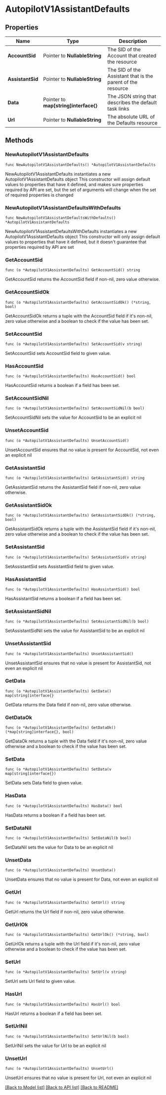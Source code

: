 # AutopilotV1AssistantDefaults

## Properties

Name | Type | Description
------------ | ------------- | -------------
**AccountSid** | Pointer to **NullableString** | The SID of the Account that created the resource | [optional] 
**AssistantSid** | Pointer to **NullableString** | The SID of the Assistant that is the parent of the resource | [optional] 
**Data** | Pointer to **map[string]interface{}** | The JSON string that describes the default task links | [optional] 
**Url** | Pointer to **NullableString** | The absolute URL of the Defaults resource | [optional] 

## Methods

### NewAutopilotV1AssistantDefaults

`func NewAutopilotV1AssistantDefaults() *AutopilotV1AssistantDefaults`

NewAutopilotV1AssistantDefaults instantiates a new AutopilotV1AssistantDefaults object
This constructor will assign default values to properties that have it defined,
and makes sure properties required by API are set, but the set of arguments
will change when the set of required properties is changed

### NewAutopilotV1AssistantDefaultsWithDefaults

`func NewAutopilotV1AssistantDefaultsWithDefaults() *AutopilotV1AssistantDefaults`

NewAutopilotV1AssistantDefaultsWithDefaults instantiates a new AutopilotV1AssistantDefaults object
This constructor will only assign default values to properties that have it defined,
but it doesn't guarantee that properties required by API are set

### GetAccountSid

`func (o *AutopilotV1AssistantDefaults) GetAccountSid() string`

GetAccountSid returns the AccountSid field if non-nil, zero value otherwise.

### GetAccountSidOk

`func (o *AutopilotV1AssistantDefaults) GetAccountSidOk() (*string, bool)`

GetAccountSidOk returns a tuple with the AccountSid field if it's non-nil, zero value otherwise
and a boolean to check if the value has been set.

### SetAccountSid

`func (o *AutopilotV1AssistantDefaults) SetAccountSid(v string)`

SetAccountSid sets AccountSid field to given value.

### HasAccountSid

`func (o *AutopilotV1AssistantDefaults) HasAccountSid() bool`

HasAccountSid returns a boolean if a field has been set.

### SetAccountSidNil

`func (o *AutopilotV1AssistantDefaults) SetAccountSidNil(b bool)`

 SetAccountSidNil sets the value for AccountSid to be an explicit nil

### UnsetAccountSid
`func (o *AutopilotV1AssistantDefaults) UnsetAccountSid()`

UnsetAccountSid ensures that no value is present for AccountSid, not even an explicit nil
### GetAssistantSid

`func (o *AutopilotV1AssistantDefaults) GetAssistantSid() string`

GetAssistantSid returns the AssistantSid field if non-nil, zero value otherwise.

### GetAssistantSidOk

`func (o *AutopilotV1AssistantDefaults) GetAssistantSidOk() (*string, bool)`

GetAssistantSidOk returns a tuple with the AssistantSid field if it's non-nil, zero value otherwise
and a boolean to check if the value has been set.

### SetAssistantSid

`func (o *AutopilotV1AssistantDefaults) SetAssistantSid(v string)`

SetAssistantSid sets AssistantSid field to given value.

### HasAssistantSid

`func (o *AutopilotV1AssistantDefaults) HasAssistantSid() bool`

HasAssistantSid returns a boolean if a field has been set.

### SetAssistantSidNil

`func (o *AutopilotV1AssistantDefaults) SetAssistantSidNil(b bool)`

 SetAssistantSidNil sets the value for AssistantSid to be an explicit nil

### UnsetAssistantSid
`func (o *AutopilotV1AssistantDefaults) UnsetAssistantSid()`

UnsetAssistantSid ensures that no value is present for AssistantSid, not even an explicit nil
### GetData

`func (o *AutopilotV1AssistantDefaults) GetData() map[string]interface{}`

GetData returns the Data field if non-nil, zero value otherwise.

### GetDataOk

`func (o *AutopilotV1AssistantDefaults) GetDataOk() (*map[string]interface{}, bool)`

GetDataOk returns a tuple with the Data field if it's non-nil, zero value otherwise
and a boolean to check if the value has been set.

### SetData

`func (o *AutopilotV1AssistantDefaults) SetData(v map[string]interface{})`

SetData sets Data field to given value.

### HasData

`func (o *AutopilotV1AssistantDefaults) HasData() bool`

HasData returns a boolean if a field has been set.

### SetDataNil

`func (o *AutopilotV1AssistantDefaults) SetDataNil(b bool)`

 SetDataNil sets the value for Data to be an explicit nil

### UnsetData
`func (o *AutopilotV1AssistantDefaults) UnsetData()`

UnsetData ensures that no value is present for Data, not even an explicit nil
### GetUrl

`func (o *AutopilotV1AssistantDefaults) GetUrl() string`

GetUrl returns the Url field if non-nil, zero value otherwise.

### GetUrlOk

`func (o *AutopilotV1AssistantDefaults) GetUrlOk() (*string, bool)`

GetUrlOk returns a tuple with the Url field if it's non-nil, zero value otherwise
and a boolean to check if the value has been set.

### SetUrl

`func (o *AutopilotV1AssistantDefaults) SetUrl(v string)`

SetUrl sets Url field to given value.

### HasUrl

`func (o *AutopilotV1AssistantDefaults) HasUrl() bool`

HasUrl returns a boolean if a field has been set.

### SetUrlNil

`func (o *AutopilotV1AssistantDefaults) SetUrlNil(b bool)`

 SetUrlNil sets the value for Url to be an explicit nil

### UnsetUrl
`func (o *AutopilotV1AssistantDefaults) UnsetUrl()`

UnsetUrl ensures that no value is present for Url, not even an explicit nil

[[Back to Model list]](../README.md#documentation-for-models) [[Back to API list]](../README.md#documentation-for-api-endpoints) [[Back to README]](../README.md)


